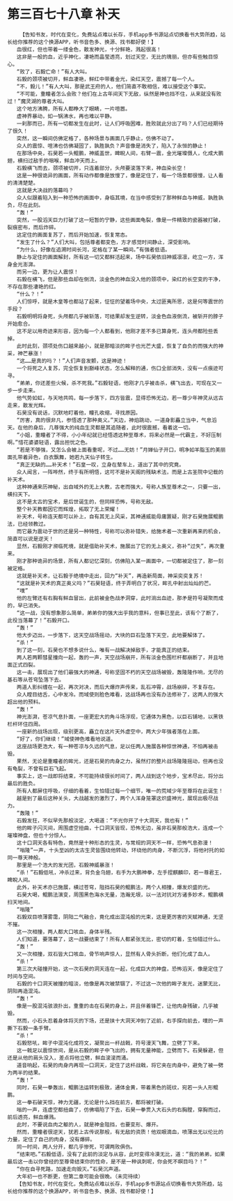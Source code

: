 # 第三百七十八章 补天
        【告知书友，时代在变化，免费站点难以长存，手机app多书源站点切换看书大势所趋，站长给你推荐的这个换源APP，听书音色多、换源、找书都好使！】
       血很红，但也带着一缕金色，散发神光，十分鲜艳，溅起很高！
       这非是一般的血，近乎神化，凄艳而晶莹透亮，划过天空，无比的瑰丽，但亦有些触目惊心。
       “败了，石毅亡命！”有人大叫。
       石毅的颈项被切开，鲜血凄艳，鲜红中带着金光，染红天空，震撼了每一个人。
       “不，毅儿！”有人大叫，那是武王府的人，他们简直不敢相信，难以接受这个事实。
       “不可能，重瞳者怎么会败？他们在上古年间天下无敌，纵然是神也挡不住，从来就没有败过！”魔灵湖的尊者大叫。
       这个地方沸腾，所有人都睁大了眼睛，一片喧嚣。
       虚神界暴动，如一锅沸水，再也难以平静。
       一刹那而已，所有一切都发生在此时，让人们呼吸困难，胜败就此分出了吗？人们已经期待了很久！
       突然，这一瞬间仿佛定格了，各种场景与画面几乎静止，仿佛不动了。
       众人的震惊、喧沸也仿佛凝固了，孰胜孰负？声音像是消失了，陷入了永恒的静止！
       在那场中央，石昊若一头鲲鹏，神威盖世，睥睨人间，右臂一震，金光璀璨慑人，化成大鹏翅，横扫过敌手的咽喉，鲜血冲天而上。
       石毅横飞而去，颈项被切开，只连着部分，头颅要滚落下来，神血染长空！
       这是一种很诡异的画面，所有动作都像是放慢了，像是定住了，每一个场景都很慢，让人看的清清楚楚。
       这就是大决战的落幕吗？
       众人似跟着陷入到一种恐怖的画面中，身临其境，在当中感受到了那种鲜血与神威，孰胜孰负，尽在此刻。
       “轰！”
       突然，一股滔天巨力打破了这一短暂的宁静，这些画面龟裂，像是一件精致的瓷器被打破，裂痕密布，而后炸碎。
       这定住的画面复苏了，而后开始加速，恢复常态。
       “发生了什么？”人们大叫，包括尊者都变色，方才感觉时间静止，深受影响。
       “为什么，好像在追溯时间长河，定格在了某一瞬间。”有强者低语。
       静止与定住的画面解封，所有这一切又都鲜活起来，场中石昊依旧神威凛凛，屹立一方，浑身金光澎湃。
       而另一边，更为让人震惊！
       石毅在横飞，但是那些血却在倒流，淡金色的神血没入他的颈项中，染红的长空变的干净，不存在那些凄艳的红。
       “什么？！”
       人们惊呼，就是木皇等也都站了起来，怔怔的望着场中央，太过匪夷所思，这是何等震世的手段？
       石毅明明将身死，头颅都几乎被斩落，可结果却发生逆转，淡金色血液倒流，被斩开的脖子开始愈合。
       这不足以用奇迹来形容，因为每一个人都看到，他刚才差不多已算身死，连头颅都险些丢掉。
       此时此刻，颈项处伤口越来越小，就是那暗淡的眸子也光芒大盛，恢复了自负的而强大的神采，神芒暴涨！
       “这……是真的吗？！”人们声音发颤，这是神迹！
       一个将死之人复苏，完全恢复到巅峰状态，怎么解释的通，伤口全部消失，没有一点痕迹可寻。
       “弟弟，你还差些火候，杀不死我。”石毅轻语，他刚才几乎被击杀，横飞出去，可现在又一步一步走来。
       他气势如虹，与天地共鸣，每一步落下，四方皆震，显得恐怖无边，若一尊少年神灵从远古走来，散发光辉。
       石昊没有说话，沉默地盯着他，瞳孔收缩，寻找原因。
       “厉害，真的很非凡，参悟透了那种奥义。”天边，神焰跳动，一道身影矗立当中，气息滔天。在他的身后，几尊强大的纯血生灵都是其追随者，此时很震撼，看着这一切。
       “小姐，重瞳者了不得，小小年纪就已经悟透这种至尊术，将来必然是一代霸主，不好压制啊。”惜花婆婆轻语，露出担忧之色。
       “若是不够强，又怎么会被上面看重呢，不过……无妨！”月婵仙子开口，明净如羊脂玉的美丽面孔带着异色，白衣飘舞，她若九天仙子转生。
       “真正无缺的……补天术！”石皇一叹，立身在辇车上，道出了其中的究竟。
       众人闻言，一阵哗然，终于有所明悟，这可不是补天阁的残缺术法，而是上古圣院中记载的补天术。
       这种神通来历神秘，出自域外的无上大教，古老而强大，号称人族至尊术之一，只要一出，横扫天下。
       这不是太古的宝术，是后世诞生的，但同样恐怖，号称无敌。
       整个补天教都因它而辉煌，拓取了无上荣耀！
       补天术，号称连天都可以补上，自有其无上风采，其神通威能毋庸置疑，刚才石昊施展鲲鹏法，已经领教过。
       而它最为震动于世的还是另一种特性，号称可以弥补错失，给施术者一次重新再来的机会，简直可以说是逆天！
       显然，石毅刚才濒临死境，就是借助补天术，施展出了它的无上奥义，弥补“过失”，再次重来。
       刚才那种诡异的场景，所有人都记忆深刻，仿佛陷入某一画面中，一切都被定住了，那一刻被定格。
       这就是补天术，让石毅于绝境中走出，回力“补天”，再造新局面，神采奕奕复苏！
       “这就是补天术的真正奥义吗？”石昊轻语，终于弄明白了状况，眸孔中射出灿灿的芒。
       “噗”
       他的左臂还有右胸有鲜血冒出，此前被金色战矛洞穿，此时淌出血迹，那矛是符号凝聚而成的，早已消失。
       “这一战，没有想象那么简单，弟弟你的强大出乎我的意料，但事已至此，该有个了断了，此役当落幕了！”石毅开口。
       “轰！”
       他大步迈出，一步落下，这天空战场摇动，大块的巨石坠落下天空，此地要解体了。
       “杀！”
       到了这一刻，石昊也不想多说什么，唯有一战解决掉敌手，才能真正的结束。
       两人若两颗彗星撞向一起，轰的一声，天空战场崩开，所有淡金色围栏杆都崩断了，并且地面正式四裂。
       这一击，展现出了他们最强大的神通，号称坚固不朽的天空战场被毁，轰隆隆作响，无尽的基石等从苍穹坠落下去。
       两道人影纠缠在一起，再次对决，而后大爆炸声传来，乱石冲霄，战场崩碎，不复存在。
       众人瞠目结舌，心中发冷。而域使则脸色难看，这战场再也没有办法修补了，这两人的强大超出他的预料。
       “轰！”
       神光澎湃，苍凉气息扑面，一座更宏大的角斗场浮现，它通体为黑色，以巨石铺地，以黑铁栏杆环住四周。
       一座新的战场出现，级别更高，矗立在这片天外虚空中，两大少年强者落在上面。
       “好了，你们继续！”域使神色难看地说道。
       这座战场更浩大，有一种苍凉与久远的气息，足以任两人施展各种惊世神通，不怕再被击毁。
       果然，无论是重瞳者的眸光，还是石昊的肉身之力，虽然打的整片战场隆隆摇动，但再也没有龟裂，不曾有巨石飞起。
       事实上，这一战即将结束，不可能持续很长时间了，两人战到这个地步，宝术尽出，将分出最后的胜负。
       所有人都屏住呼吸，仔细的看着，生怕错过每一个细节，唯一的荒域少年至尊将在此诞生！
       越是到了最后这种关头，大战越发的激烈了，两个人浑身笼罩这炽盛神光，展现出极尽战力。
       “轰隆！”
       石毅发狂，不似早先那般淡定，大喝道：“不光你开了十大洞天，我也有！”
       他的眸子闪灭间，周围虚空扭曲，十口洞天皆现，恐怖无边，虽非石昊那般浩大，连成一个璀璨神盘，但也十分惊人。
       这十口洞天各有特色，竟然是十种形态的生灵，与常规的洞天不一样，恐怖气息弥漫！
       “嗡隆”一声，十头至凶的太古生灵皆围绕他转动，环绕他的肉身，不断沉浮，将他衬托的如同一尊天神般。
       那里是一个浩大的发光团，石毅神威暴涨！
       “杀！”石毅低吼，冲杀过来，背负金乌翅，右手为大鹏神拳，左手捏麒麟印，若一尊君王，睥睨人间。
       此外，补天术亦已施展，横过苍穹，阻挡石昊的鲲鹏法，两个人相撞，爆发炽盛的光。
       石昊大喝，鲲鹏法演变，周围黑色海水无量，浩瀚无垠，以一法对抗对方诸多妙术，鲲鹏横扫天地间。
       “嗡隆”
       石毅双目喷薄雾霭，阴阳二气融合，竟化成出混沌般的光束，这是更厉害的天赋神通，无坚不摧。
       这一次相撞，两人都大口咳血，身体半残。
       人们知道，要落幕了，这一战要结束了！所有人都紧张无比，密切的盯着，生怕错过什么。
       “轰！”
       又一次相撞，双石皆大口咳血，骨节响声惊人，显然有人骨头折断，他们化成了血人。
       “杀！”
       第三次大碰撞开始，这一次石昊的洞天连在一起，化成巨大的神盘，恐怖滔天，像是定住了时间与空间。
       石毅的十口洞天被撞的暗淡，他像是再次被禁锢了，不过这一次他的眸子发光，迷蒙无比，阴阳再造混沌。
       “轰！”
       像是一股混沌骇浪扑出，重重的击在石昊的身上，并且伴着锋芒，让他肉身残破，几乎被毁。
       然而，小石头忍着身体将灭的下场，还是挟十大洞天冲到了近前，右手探向前去，噗的一声撕下石毅一条手臂。
       “杀！”
       石毅怒吼，眸子中混沌化成符文，凝聚出一杆战戟，符号漫天飞舞，立劈了下来。
       这一戟足以震惊世间，是从石毅的眸子中飞出的，拥有无量神能，立劈而下。石昊躲避，但还是从他的肩头没入，差点将他立劈，鲜血滚滚而涌。
       道音响起，石昊的肉身内再现一口洞天，定住了这杆战戟，将它夹在肉身中，避免了被一劈为两半的结果。
       “轰！”
       同时，石昊一拳轰出，鲲鹏法运转到极致，通体金黄，带着黑色的斑纹，宛若一头人形鲲鹏。
       这一拳石破天惊，神力无疆，无论是什么挡在前方，都将被打破。
       嗡的一声，连虚空都扭曲了，仿佛塌陷了下去，石昊一拳贯入大石头的右胸膛，穿胸而过，前后透亮，鲜血爆溅。
       此时，不要说血肉之躯的人，就是神金阻挡，也要变形、爆开。
       然而，重瞳者很逆天，犹若上古传说那般，有无敌的资质！他双眼滴血，喷薄出无以伦比的力量，定住了自己的肉身，没有爆碎。
       同一时间，两人分开，都几乎惨死，可谓两败俱伤。
       “结束吧。”石毅低语，没有了此前的淡定与从容，此时变得冷漠无比，道：“我的弟弟，如果最后这一击以你曾经的至尊骨结束你的性命，是不是一种讽刺呢，你会死不瞑目吗？！”
       “你在自寻死路，加速走向毁灭。”石昊沉声道。
       大年初一也不断更，但第二章可能会很晚。（未完待续）
       【告知书友，时代在变化，免费站点难以长存，手机app多书源站点切换看书大势所趋，站长给你推荐的这个换源APP，听书音色多、换源、找书都好使！】
